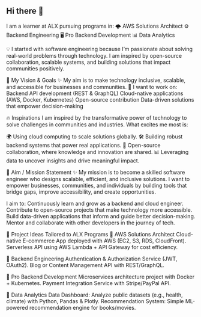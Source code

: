 ## Hi there 👋
I am a learner at ALX pursuing programs in:
🌩️ AWS Solutions Architect
⚙️ Backend Engineering
🖥️ Pro Backend Development
📊 Data Analytics

💡 I started with software engineering because I’m passionate about solving real-world problems through technology. I am inspired by open-source collaboration, scalable systems, and building solutions that impact communities positively.

🎯 My Vision & Goals
✨ My aim is to make technology inclusive, scalable, and accessible for businesses and communities.
💼 I want to work on:
Backend API development (REST & GraphQL)
Cloud-native applications (AWS, Docker, Kubernetes)
Open-source contribution
Data-driven solutions that empower decision-making

🔥 Inspirations
I am inspired by the transformative power of technology to solve challenges in communities and industries. What excites me most is:

🌍 Using cloud computing to scale solutions globally.
🛠️ Building robust backend systems that power real applications.
🤝 Open-source collaboration, where knowledge and innovation are shared.
📊 Leveraging data to uncover insights and drive meaningful impact.

🎯 Aim / Mission Statement
✨ My mission is to become a skilled software engineer who designs scalable, efficient, and inclusive solutions. I want to empower businesses, communities, and individuals by building tools that bridge gaps, improve accessibility, and create opportunities.

I aim to:
Continuously learn and grow as a backend and cloud engineer.
Contribute to open-source projects that make technology more accessible.
Build data-driven applications that inform and guide better decision-making.
Mentor and collaborate with other developers in the journey of tech.

🚀 Project Ideas Tailored to ALX Programs
🔹 AWS Solutions Architect
Cloud-native E-commerce App deployed with AWS (EC2, S3, RDS, CloudFront).
Serverless API using AWS Lambda + API Gateway for cost efficiency.

🔹 Backend Engineering
Authentication & Authorization Service (JWT, OAuth2).
Blog or Content Management API with REST/GraphQL.

🔹 Pro Backend Development
Microservices architecture project with Docker + Kubernetes.
Payment Integration Service with Stripe/PayPal API.

🔹 Data Analytics
Data Dashboard: Analyze public datasets (e.g., health, climate) with Python, Pandas & Plotly.
Recommendation System: Simple ML-powered recommendation engine for books/movies.

